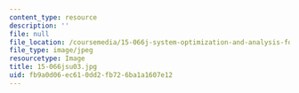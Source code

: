 ```yaml
---
content_type: resource
description: ''
file: null
file_location: /coursemedia/15-066j-system-optimization-and-analysis-for-manufacturing-summer-2003/fb9a0d06ec610dd2fb726ba1a1607e12_15-066jsu03.jpg
file_type: image/jpeg
resourcetype: Image
title: 15-066jsu03.jpg
uid: fb9a0d06-ec61-0dd2-fb72-6ba1a1607e12
---
```

